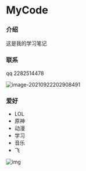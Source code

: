 # MyCode

### 介绍

这是我的学习笔记

### 联系

qq 2282514478

![image-20210922202908491](https://gitee.com/embarrassing-sauce/my-code/raw/master/img/MDimg/imag1.png)

### 爱好

+ LOL
+ 原神
+ 动漫
+ 学习
+ 音乐
+ 飞

![ img ](https://gitee.com/embarrassing-sauce/my-code/raw/master/img/Ximg/初音未来天空网.jpg)

